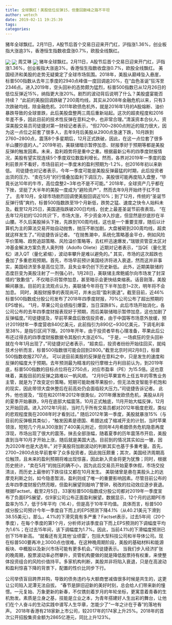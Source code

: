 ```yaml
---
title: 全球飘红！美股低位反弹15，但重回巅峰之路不平坦
author: wetech
date: 2019-02-11 19:25:39
tags: 
categories: 
---
```

猪年全球飘红。2月11日，A股节后首个交易日迎来开门红，沪指涨1.36%，创业板指大涨逾3%，香港恒生指数收盘涨0.7%，欧股全线飘红。
<!-- more -->
<img align="center" border="0" src="https://imgcdn.yicai.com/uppics/images/2019/02/02a77d1ab59885d3de6cab6a7edc86a1.jpg" />
<img align="center" border="0" src="https://imgcdn.yicai.com/uppics/images/2019/02/130841596e8395e5a148932a376c52d1.jpg" />
周艾琳
<img align="center" border="0" src="https://imgcdn.yicai.com/uppics/images/2019/02/4f4ed6b690f4d96f556e02a47d7ed7cc.jpg" />
猪年全球飘红。2月11日，A股节后首个交易日迎来开门红，沪指涨1.36%，创业板指大涨逾3%，香港恒生指数收盘涨0.7%，欧股全线飘红。
美国经济和美股的走势无疑奠定了全球市场氛围。2018年，美股从巅峰坠入悬崖，标普500指数从去年三季度的2940点峰值一度回调逾20%，在“血色圣诞”狂泻至2346点。进入2019年，空头回补的态势颇为猛烈，标普500指数已从12月26日的低位反弹近15%，纳指更大涨20%。剧烈的波动背后说明了什么？美股盛宴能否持续？
“此前的美股回调跌破了200周均线，其实从2008年金融危机以来，只有3次跌破均线，除金融危机、2011年欧债危机外，就是2016年1月的A股熔断、油价暴跌导致的全球普跌，此后美股盘整两三周后重新站起。这次的超卖程度和2016年差不多，因此目前的技术性反弹在意料之中，也非常合理。”清溪资本合伙人、资深美股交易员司徒捷对第一财经记者表示，“但2700~2800点附近的阻力很大，因为这一点位之前套了很多人，去年9月后美股从2900点急速下跌，10月跌到2760~2800点，震荡8个多星期后，12月正式跌破，因此，在这一点位套了很多半山腰抄底的人。”
2019年初，美联储暗示暂停加息、财报季好于预期等都是美股反弹的触发因素。未来，盈利趋势将是重中之重。根据最新公布的四季度财报情况，美股有望实现连续5个季度双位数盈利增长。然而，各界对2019年一季度的盈利前景并不看好，市场目前对一季度末的盈利预期为-1.2%，创2016年初以来新低。
司徒捷也对记者表示，今年一季度可能是美股反弹最猛的时期，此后投资者出货的压力、“卖在5月”的行情叠加盈利下调压力，美股很可能再度陷入盘整，“毕竟长达10年的牛市，高位盘整2~3年也不是不可能。”
2018年，全球资产几乎都在下挫，坚挺了大半年的美股一度成为“避险资产”，然而去年9月开始终于扛不住了。
去年10月，全球市场剧烈回调使美股回调近10%；到了12月，传统的“圣诞节反弹行情”爽约，标普500指数跌至19个月新低，跌势之猛、速度之快令人始料未及。截至12月25日，美国道指跌破200日均线，创史上最差圣诞节前夜表现。
“在去年12月初的‘G20共识’下，市场大涨，不少资金冲入抄底，但显然是抄底抄在半山腰。不久后美股掉头下挫，先跌到100周均线，这也是一个重要支撑，随后以计算机为主的算法交易开始自动抛售，抛压不断加剧，大盘被砸到200周均线，超卖就这样发生了。”司徒捷告诉记者。
“在抛售潮中，系统化策略基金平仓，例如风险平价策略、趋势追踪策略、风险溢价策略等，去杠杆迅速爆发，”瑞银资管亚太区对冲基金解决方案负责人奥列特（Adolfo Oliete）近期对记者表示，“当QE（量化宽松）进入QT（量化紧缩），波动率攀升是难以避免的。”
其实，市场的这次超跌也叠加了多重悲观预期。首先，市场早前预计美国经济将进入衰退，然而这并非事实，美国经济至多是高位见顶，且失业率仍创下历史新低。
此外，近期美联储的态度巨变为美股注射了一剂强心针。1月28日，美联储主席鲍威尔向市场发了封深情的“致歉信”，不仅暗示将暂停加息，甚至暗示会更快结束缩表。话音刚落，美股瞬间暴涨。目前的主流观点认为，美联储今年将在下半年加息1~2次，明年将不会加息。
同时，美股财报季的表现尚可，并未出现“盈利衰退”。截至目前，近46%标普500指数成分股公司发布了2018年四季度财报，70%公司公布了超出预期的EPS增长。
“1月，苹果公司业绩指引爆雷，当日深跌8%，此后市场开始消化，各公司公布的去年四季度财报表现好于预期，而后美联储暗示暂停加息，这也加剧了反弹幅度。”司徒捷提及，早前苹果盘后致信投资者，由于中国等市场意外放缓，预计2019财年一季度营收840亿美元，此前指引为890亿~930亿美元，下调毛利率至38%，是指引区间下限。2019年开年，由于投资者早有心理准备，苹果此后公布还过得去的四季度财报数据令其股价大涨近6%。
“于是，一场疯狂的空头回补就在今年1月出现了，”司徒捷对记者表示，“超卖后，投资者纷纷开始往回买，就纯技术分析而言，标普500指数很可能会回到2800。”截至北京时间2月8日，标普500指数收报2707点。
可以说目前美股的反弹是在意料之中，只是发生的速度和反弹的幅度大于预期。去年预测最为精准的投行摩根士丹利目前认为，到2019年底，标普500指数的目标点位将在2750点，对应市盈率（PE）为15.5倍。这也意味着，美股目前的反弹之路难以一帆风顺。
“2月9日苹果宣布上任五年的零售业务主管，就是为了改变定价策略，短期可能助推苹果股价，但无法改变智能手机饱和的现实，因此带领大盘休整后在前高处仍会面临较大压力。”司徒捷告诉记者。
此外，他也提及，“现在和2011年2012年很类似，2011年爆发欧债危机，美股从8月的夏季开始暴跌，9月在底部大幅震荡，10月正式触底，11月开始大幅反弹，12月又开始回调。进入2012年1月前，当时几乎所有交易员都对2012年极度悲观，类似的悲观程度我在2008年时才看到过。”
随后2012年第一季度，美股就暴涨15%（与目前的反弹极其类似），“触发因素是德国、希腊达成了缩减开支的计划，当时苹果领涨，短短几个月从300涨到了400美元附近，但同年4月希腊债务危机隐患再度浮现，市场出现了很大的震荡，抹去全部涨幅，随着夏季的历年震荡市开启，美股直到当年10月才开始上涨，随后就是美国大选。目前到的情况其实如出一辙，因为2020年也是大选年。”
对于美股将加剧波动的判断其实也基于多重考量。首先，2700~2800点处早前套牢了众多投资者，因此抛压颇重；其次，美国经济周期高位触顶，且未来的盈利预期将难出现惊喜，因此新入资金将更为犹豫；同时，根据历史统计，“卖在5月”的抛压的确不小，因为此后交易员开始夏季休假，市场交投清淡，而历史上最惨的下跌往往又都在10月发生。
美联储曾是悬在美股头上的达摩克利斯之剑，如今隐患暂消，盈利则成了唯一的重要影响因素。尽管目前公布的去年四季度财报仍然亮眼，但盈利展望则敲响了警钟，税改的拉动效应逐步衰退。
根据Factset，截至2月5日，33家标普500指数成分股公司都对2019年一季度宣布了负面EPS展望，仅9家公司公布正面盈利展望。数据显示，12个月的远期PE市盈率为15.7，低于5年平均（16.4），但是高于10年平均值。
具体而言，标普500成分股公司预计今年一季度自下而上的EPS预测下降4.1%（从40.21美元下滑到38.55美元）。那么，4.1%的下滑究竟有多严重？Factset表示，过去5年间（20个季度），在每个季度的第1个月，分析师对该季度自下而上EPS预测的下调幅度平均为1.6%；在过去15年间，该下调幅度为1.7%。因此，当前4.1%的下滑幅度预测已创下15年新高。
“就看还有无其他‘业绩雷’，包括大型科技公司和半导体公司。现在标普500要再冲上3000点也很难。在这种晚周期阶段，美股的基础材料和能源板块、中概股以及新兴市场可能有更多机会。”司徒捷表示。
当我们步入经济扩张的晚周期，股票波动率必然攀升，资管机构要做的就是降低股票持有权重，来使整体投资组合的风险价值持平。多家机构判断，美股并非将陷入衰退，只是在高波动和盈利惊喜下降的背景下，配置的性价比同步下行。
 
 
公司举债盲目跨界并购，导致的债务违约与大额商誉减值很多时候是共生的，这更让公司陷入泥潭无法自拔。
“春节是辞旧迎新的美好时刻，总会给人们带来新的憧憬。一元复始、万象更新的新春，不仅镌刻着岁月的年轮坐标，更寓意着青春的生机勃发。素质是立身之基，技能是立业之本，为青年搭建好人生出彩的舞台，让他们在个人奋斗的生动实践中谱写人生华章，怎能少了“一年之计在于春”的落地有声。
2018年香港有218家新上市公司，较2017年的174家上升25%。2018年的首次公开招股集资金额为2865亿港元，同比上升123%。
